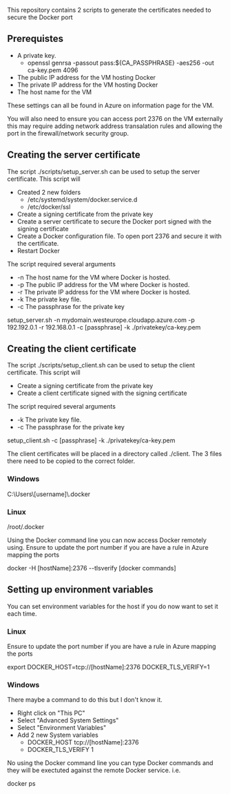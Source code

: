 This repository contains 2 scripts to generate the certificates needed to secure the Docker port

## Prerequistes


* A private key.
  * openssl genrsa -passout pass:${CA_PASSPHRASE} -aes256 -out ca-key.pem 4096
* The public IP address for the VM hosting Docker
* The private IP address for the VM hosting Docker
* The host name for the VM

These settings can all be found in Azure on information page for the VM.

You will also need to ensure you can access port 2376 on the VM externally this may require adding network address transalation rules and allowing the port in the firewall/network security group.

## Creating the server certificate
The script ./scripts/setup_server.sh can be used to setup the server certificate. This script will

* Created 2 new folders
  * /etc/systemd/system/docker.service.d
  * /etc/docker/ssl
* Create a signing certificate from the private key
* Create a server certificate to secure the Docker port signed with the signing certificate
* Create a Docker configuration file. To open port 2376 and secure it with the certificate.
* Restart Docker

The script required several arguments

* -n  The host name for the VM where Docker is hosted.
* -p The public IP address for the VM where Docker is hosted.
* -r The private IP address for the VM where Docker is hosted.
* -k The private key file.
* -c The passphrase for the private key

setup_server.sh -n mydomain.westeurope.cloudapp.azure.com -p 192.192.0.1 -r 192.168.0.1 -c [passphrase] -k ./privatekey/ca-key.pem

## Creating the client certificate

The script ./scripts/setup_client.sh can be used to setup the client certificate. This script will

* Create a signing certificate from the private key
* Create a client certificate signed with the signing certificate

The script required several arguments

* -k The private key file.
* -c The passphrase for the private key


setup_client.sh -c [passphrase] -k ./privatekey/ca-key.pem

The client certificates will be placed in a directory called ./client. The 3 files there need to be copied to the correct folder.

### Windows

C:\Users\\[username]\\.docker

### Linux

/root/.docker

Using the Docker command line you can now access Docker remotely using. Ensure to update the port number if you are have a rule in Azure mapping the ports

docker -H [hostName]:2376 --tlsverify [docker commands]

## Setting up environment variables

You can set environment variables for the host if you do now want to set it each time.

### Linux

Ensure to update the port number if you are have a rule in Azure mapping the ports

export DOCKER_HOST=tcp://[hostName]:2376 DOCKER_TLS_VERIFY=1

### Windows

There maybe a command to do this but I don't know it.

* Right click on "This PC"
* Select "Advanced System Settings"
* Select "Environment Variables"
* Add 2 new System variables
  * DOCKER_HOST tcp://[hostName]:2376
  * DOCKER_TLS_VERIFY 1
  
No using the Docker command line you can type Docker commands and they will be exectuted against the remote Docker service. i.e.

docker ps
